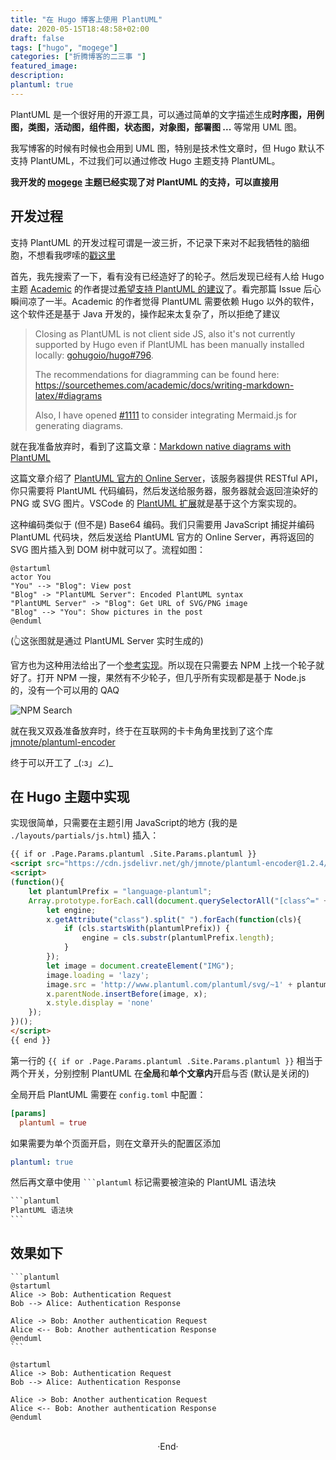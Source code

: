 ```yaml
---
title: "在 Hugo 博客上使用 PlantUML"
date: 2020-05-15T18:48:58+02:00
draft: false
tags: ["hugo", "mogege"]
categories: ["折腾博客的二三事 "]
featured_image: 
description: 
plantuml: true
---
```

<!-- 
![](https://mogeko.github.io/blog-images/r/083/)
{{< spoiler >}}{{< /spoiler >}}
&emsp;&emsp;
plaintext
 -->

PlantUML 是一个很好用的开源工具，可以通过简单的文字描述生成**时序图，用例图，类图，活动图，组件图，状态图，对象图，部署图 ...** 等常用 UML 图。

我写博客的时候有时候也会用到 UML 图，特别是技术性文章时，但 Hugo 默认不支持 PlantUML，不过我们可以通过修改 Hugo 主题支持 PlantUML。

**我开发的 [mogege](https://github.com/Mogeko/mogege#plantuml) 主题已经实现了对 PlantUML 的支持，可以直接用**

## 开发过程

支持 PlantUML 的开发过程可谓是一波三折，不记录下来对不起我牺牲的脑细胞，不想看我啰嗦的[戳这里](#在-hugo-主题中实现)

首先，我先搜索了一下，看有没有已经造好了的轮子。然后发现已经有人给 Hugo 主题 [Academic](https://github.com/gcushen/hugo-academic) 的作者提过[希望支持 PlantUML 的建议](https://github.com/gcushen/hugo-academic/issues/1110)了。看完那篇 Issue 后心瞬间凉了一半。Academic 的作者觉得 PlantUML 需要依赖 Hugo 以外的软件，这个软件还是基于 Java 开发的，操作起来太复杂了，所以拒绝了建议

> Closing as PlantUML is not client side JS, also it's not currently  supported by Hugo even if PlantUML has been manually installed locally: [gohugoio/hugo#796](https://github.com/gohugoio/hugo/issues/796).
>
> The recommendations for diagramming can be found here: https://sourcethemes.com/academic/docs/writing-markdown-latex/#diagrams
>
> Also, I have opened [#1111](https://github.com/gcushen/hugo-academic/issues/1111) to consider integrating Mermaid.js for generating diagrams.

就在我准备放弃时，看到了这篇文章：[Markdown native diagrams with PlantUML](https://blog.anoff.io/2018-07-31-diagrams-with-plantuml/)

这篇文章介绍了 [PlantUML 官方的 Online Server](http://www.plantuml.com/plantuml/uml/SyfFKj2rKt3CoKnELR1Io4ZDoSa70000)，该服务器提供 RESTful API，你只需要将 PlantUML 代码编码，然后发送给服务器，服务器就会返回渲染好的 PNG 或 SVG 图片。VSCode 的 [PlantUML 扩展](https://marketplace.visualstudio.com/items?itemName=jebbs.plantuml)就是基于这个方案实现的。

这种编码类似于 (但不是) Base64 编码。我们只需要用 JavaScript 捕捉并编码 PlantUML 代码块，然后发送给 PlantUML 官方的 Online Server，再将返回的 SVG 图片插入到 DOM 树中就可以了。流程如图：

```plantuml
@startuml
actor You
"You" --> "Blog": View post
"Blog" -> "PlantUML Server": Encoded PlantUML syntax
"PlantUML Server" -> "Blog": Get URL of SVG/PNG image
"Blog" --> "You": Show pictures in the post
@enduml
```

(👆这张图就是通过 PlantUML Server 实时生成的)

官方也为这种用法给出了一个[参考实现](https://plantuml.com/zh/code-javascript-synchronous)。所以现在只需要去 NPM 上找一个轮子就好了。打开 NPM 一搜，果然有不少轮子，但几乎所有实现都是基于 Node.js 的，没有一个可以用的 QAQ

![NPM Search](https://mogeko.github.io/blog-images/r/083/npm_search.png)

就在我又双叒准备放弃时，终于在互联网的卡卡角角里找到了这个库 [jmnote/plantuml-encoder](https://github.com/jmnote/plantuml-encoder)

终于可以开工了 \_(:з」∠)\_

## 在 Hugo 主题中实现

实现很简单，只需要在主题引用 JavaScript的地方 (我的是 `./layouts/partials/js.html`) 插入：

```html
{{ if or .Page.Params.plantuml .Site.Params.plantuml }}
<script src="https://cdn.jsdelivr.net/gh/jmnote/plantuml-encoder@1.2.4/dist/plantuml-encoder.min.js"></script>
<script>
(function(){
    let plantumlPrefix = "language-plantuml";
    Array.prototype.forEach.call(document.querySelectorAll("[class^=" + plantumlPrefix + "]"), function(x){
        let engine;
        x.getAttribute("class").split(" ").forEach(function(cls){
            if (cls.startsWith(plantumlPrefix)) {
                engine = cls.substr(plantumlPrefix.length);
            }
        });
        let image = document.createElement("IMG");
        image.loading = 'lazy';
        image.src = 'http://www.plantuml.com/plantuml/svg/~1' + plantumlEncoder.encode(x.innerText);
        x.parentNode.insertBefore(image, x);
        x.style.display = 'none'
    });
})();
</script>
{{ end }}
```

第一行的 `{{ if or .Page.Params.plantuml .Site.Params.plantuml }}` 相当于两个开关，分别控制 PlantUML 在**全局**和**单个文章内**开启与否 (默认是关闭的)

全局开启 PlantUML 需要在 `config.toml` 中配置：

```toml
[params]
  plantuml = true
```

如果需要为单个页面开启，则在文章开头的配置区添加

```yml
plantuml: true
```

然后再文章中使用 <code>&#96;&#96;&#96;plantuml</code> 标记需要被渲染的 PlantUML 语法块

```markdown
​```plantuml
PlantUML 语法块
​```
```
## 效果如下

```plaintext
​```plantuml
@startuml
Alice -> Bob: Authentication Request
Bob --> Alice: Authentication Response

Alice -> Bob: Another authentication Request
Alice <-- Bob: Another authentication Response
@enduml
​```
```


```plantuml
@startuml
Alice -> Bob: Authentication Request
Bob --> Alice: Authentication Response

Alice -> Bob: Another authentication Request
Alice <-- Bob: Another authentication Response
@enduml
```









<br>

<center>  ·End·  </center>